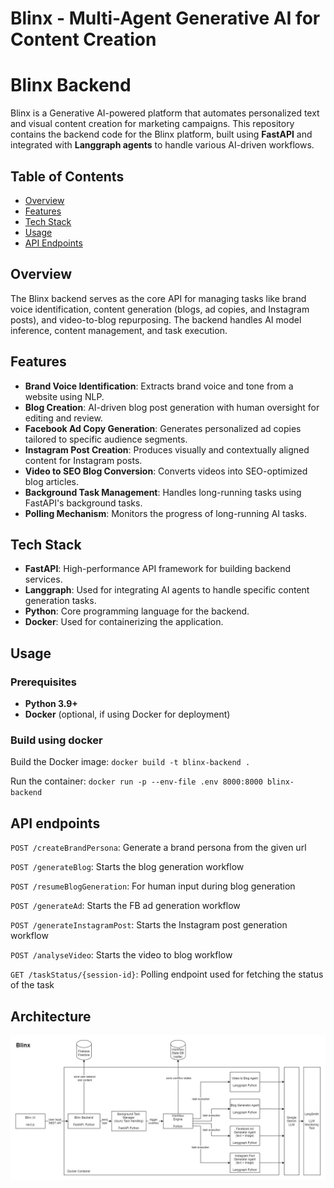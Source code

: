 # Blinx - Multi-Agent Generative AI for Content Creation

# Blinx Backend

Blinx is a Generative AI-powered platform that automates personalized text and visual content creation for marketing campaigns. This repository contains the backend code for the Blinx platform, built using **FastAPI** and integrated with **Langgraph agents** to handle various AI-driven workflows.

## Table of Contents
- [Overview](#overview)
- [Features](#features)
- [Tech Stack](#tech-stack)
- [Usage](#usage)
- [API Endpoints](#api-endpoints)


## Overview

The Blinx backend serves as the core API for managing tasks like brand voice identification, content generation (blogs, ad copies, and Instagram posts), and video-to-blog repurposing. The backend handles AI model inference, content management, and task execution.

## Features

- **Brand Voice Identification**: Extracts brand voice and tone from a website using NLP.
- **Blog Creation**: AI-driven blog post generation with human oversight for editing and review.
- **Facebook Ad Copy Generation**: Generates personalized ad copies tailored to specific audience segments.
- **Instagram Post Creation**: Produces visually and contextually aligned content for Instagram posts.
- **Video to SEO Blog Conversion**: Converts videos into SEO-optimized blog articles.
- **Background Task Management**: Handles long-running tasks using FastAPI's background tasks.
- **Polling Mechanism**: Monitors the progress of long-running AI tasks.

## Tech Stack

- **FastAPI**: High-performance API framework for building backend services.
- **Langgraph**: Used for integrating AI agents to handle specific content generation tasks.
- **Python**: Core programming language for the backend.
- **Docker**: Used for containerizing the application.

## Usage

### Prerequisites

- **Python 3.9+**
- **Docker** (optional, if using Docker for deployment)

### Build using docker
Build the Docker image:
`docker build -t blinx-backend .`

Run the container:
`docker run -p --env-file .env 8000:8000 blinx-backend`

## API endpoints
`POST /createBrandPersona`: Generate a brand persona from the given url

`POST /generateBlog`: Starts the blog generation workflow

`POST /resumeBlogGeneration`: For human input during blog generation

`POST /generateAd`: Starts the FB ad generation workflow

`POST /generateInstagramPost`: Starts the Instagram post generation workflow

`POST /analyseVideo`: Starts the video to blog workflow

`GET /taskStatus/{session-id}`: Polling endpoint used for fetching the status of the task

## Architecture

![architecture diagram](Blinx_userflow-System_Design_Architecture.jpg)